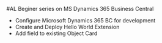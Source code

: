 #AL
Beginer series on MS Dynamics 365 Business Central
* Configure Microsoft Dynamics 365 BC for development
* Create and Deploy Hello World Extension
* Add field to existing Object Card
